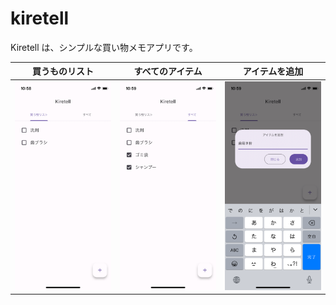 # kiretell

Kiretell は、シンプルな買い物メモアプリです。

| 買うものリスト                    | すべてのアイテム                  | アイテムを追加                    |
| --------------------------------- | --------------------------------- | --------------------------------- |
| ![](screenshots/screenshot_0.png) | ![](screenshots/screenshot_1.png) | ![](screenshots/screenshot_2.png) |
